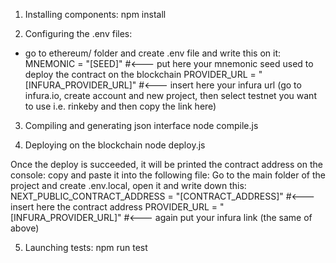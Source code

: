1) Installing components:
npm install

2) Configuring the .env files:
- go to ethereum/ folder and create .env file and write this on it:
MNEMONIC = "[SEED]" #<--- put here your mnemonic seed used to deploy the contract on the blockchain
PROVIDER_URL = "[INFURA_PROVIDER_URL]" #<--- insert here your infura url (go to infura.io, create account and new project, then select testnet you want to use i.e. rinkeby and then copy the link here)

3) Compiling and generating json interface
node compile.js

4) Deploying on the blockchain
node deploy.js

Once the deploy is succeeded, it will be printed the contract address on the console: copy and paste it into the following file:
Go to the main folder of the project and create .env.local, open it and write down this:
NEXT_PUBLIC_CONTRACT_ADDRESS = "[CONTRACT_ADDRESS]" #<--- insert here the contract address
PROVIDER_URL = "[INFURA_PROVIDER_URL]" #<--- again put your infura link (the same of above)


5) Launching tests:
npm run test
